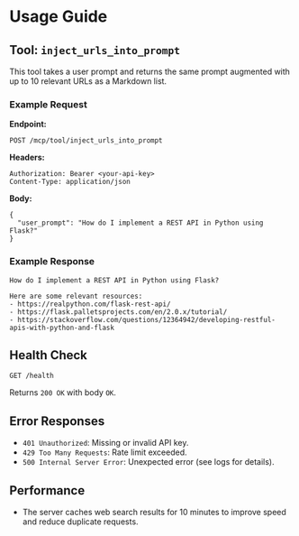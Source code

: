 # Usage Guide

## Tool: `inject_urls_into_prompt`

This tool takes a user prompt and returns the same prompt augmented with up to 10 relevant URLs as a Markdown list.

### Example Request

**Endpoint:**
```
POST /mcp/tool/inject_urls_into_prompt
```

**Headers:**
```
Authorization: Bearer <your-api-key>
Content-Type: application/json
```

**Body:**
```
{
  "user_prompt": "How do I implement a REST API in Python using Flask?"
}
```

### Example Response
```
How do I implement a REST API in Python using Flask?

Here are some relevant resources:
- https://realpython.com/flask-rest-api/
- https://flask.palletsprojects.com/en/2.0.x/tutorial/
- https://stackoverflow.com/questions/12364942/developing-restful-apis-with-python-and-flask
```

## Health Check

```
GET /health
```
Returns `200 OK` with body `OK`.

## Error Responses
- `401 Unauthorized`: Missing or invalid API key.
- `429 Too Many Requests`: Rate limit exceeded.
- `500 Internal Server Error`: Unexpected error (see logs for details).

## Performance

- The server caches web search results for 10 minutes to improve speed and reduce duplicate requests. 